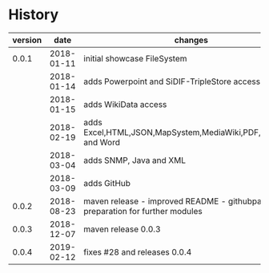 # History     
| version | date       | changes
| ------- | ---------- | --------------------------------
| 0.0.1   | 2018-01-11 | initial showcase FileSystem
|         | 2018-01-14 | adds Powerpoint and SiDIF-TripleStore access
|         | 2018-01-15 | adds WikiData access
|         | 2018-02-19 | adds Excel,HTML,JSON,MapSystem,MediaWiki,PDF,SMW,SQL and Word
|         | 2018-03-04 | adds SNMP, Java and XML
|         | 2018-03-09 | adds GitHub
| 0.0.2   | 2018-08-23 | maven release - improved README - githubpages - preparation for further modules
| 0.0.3   | 2018-12-07 | maven release 0.0.3
| 0.0.4   | 2019-02-12 | fixes #28 and releases 0.0.4

